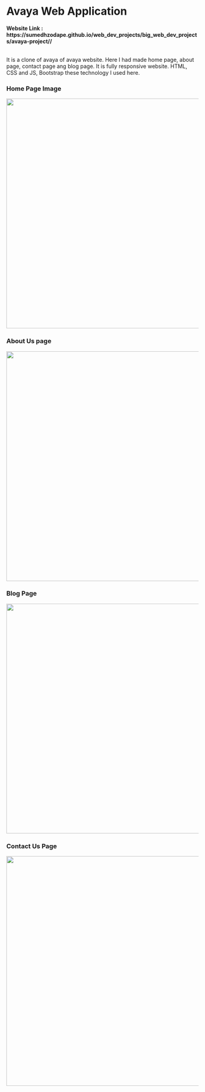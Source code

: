 <h1>Avaya Web Application</h1>
<strong>Website Link : https://sumedhzodape.github.io/web_dev_projects/big_web_dev_projects/avaya-project//</strong>
<br>
<br>
<p>It is a clone of avaya of avaya website. Here I had made home page, about page, contact page ang blog page. It is fully responsive website. HTML, CSS and JS, Bootstrap these technology I used here.</p>

<h3>Home Page Image</h3>
<img src="https://sumedhzodape.github.io/web_dev_projects/big_web_dev_projects/avaya-project//project_images/Home.png" width="600px" height="auto" />

<h3>About Us page</h3>
<img src="https://sumedhzodape.github.io/web_dev_projects/big_web_dev_projects/avaya-project//project_images/about.png" width="600px" height="auto" />

<h3>Blog Page</h3>
<img src="https://sumedhzodape.github.io/web_dev_projects/big_web_dev_projects/avaya-project//project_images/blog.png" width="600px" height="auto" />
  
<h3>Contact Us Page</h3>
<img src="https://sumedhzodape.github.io/web_dev_projects/big_web_dev_projects/avaya-project//project_images/contact.png" width="600px" height="auto" />


